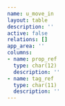 ```yaml
---
name: u_move_in
layout: table
description: ''
active: false
relations: []
app_area: ''
columns:
- name: prop_ref
  type: char(12)
  description: ''
- name: tag_ref
  type: char(11)
  description: ''
---
```


